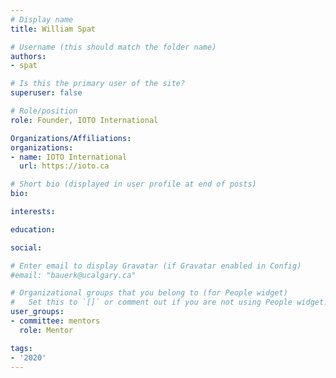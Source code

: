 ```yaml
---
# Display name
title: William Spat

# Username (this should match the folder name)
authors:
- spat

# Is this the primary user of the site?
superuser: false

# Role/position
role: Founder, IOTO International

Organizations/Affiliations:
organizations:
- name: IOTO International
  url: https://ioto.ca

# Short bio (displayed in user profile at end of posts)
bio:

interests:

education:

social:

# Enter email to display Gravatar (if Gravatar enabled in Config)
#email: "bauerk@ucalgary.ca"

# Organizational groups that you belong to (for People widget)
#   Set this to `[]` or comment out if you are not using People widget.
user_groups:
- committee: mentors
  role: Mentor

tags:
- '2020'
---
```


